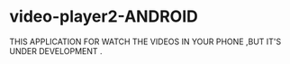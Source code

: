 # video-player2-ANDROID
THIS APPLICATION FOR WATCH THE VIDEOS IN YOUR PHONE ,BUT IT'S UNDER DEVELOPMENT .
